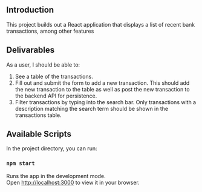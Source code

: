 ## Introduction
This project builds out a React application that displays a list of recent bank transactions, among other features

## Delivarables
As a user, I should be able to:

1.  See a table of the transactions.
2.  Fill out and submit the form to add a new transaction. This should add the new transaction to the table as well as post the new transaction to the backend API for persistence.
3.  Filter transactions by typing into the search bar. Only transactions with a description matching the search term should be shown in the transactions table.

## Available Scripts

In the project directory, you can run:

### `npm start`

Runs the app in the development mode.\
Open [http://localhost:3000](http://localhost:3000) to view it in your browser.


